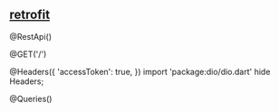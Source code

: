 ## [retrofit](https://pub.dev/packages/retrofit)

@RestApi()

@GET('/')

@Headers({
'accessToken': true,
})
import 'package:dio/dio.dart' hide Headers;

@Queries()
